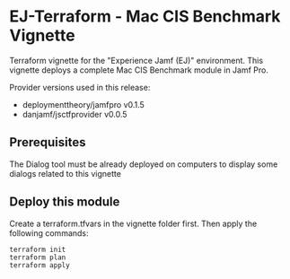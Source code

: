 # EJ-Terraform - Mac CIS Benchmark Vignette

Terraform vignette for the "Experience Jamf (EJ)" environment. This vignette deploys a complete Mac CIS Benchmark module in Jamf Pro.

Provider versions used in this release:

- deploymenttheory/jamfpro v0.1.5
- danjamf/jsctfprovider v0.0.5

## Prerequisites

The Dialog tool must be already deployed on computers to display some dialogs related to this vignette

## Deploy this module

Create a terraform.tfvars in the vignette folder first. Then apply the following commands:

```
terraform init
terraform plan
terraform apply
```

